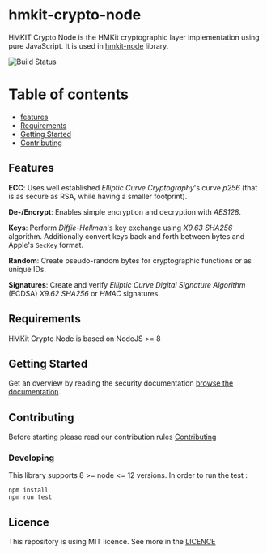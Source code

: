 # hmkit-crypto-node
HMKIT Crypto Node is the HMKit cryptographic layer implementation using pure JavaScript. It is used in [hmkit-node](https://github.com/highmobility/hmkit-node) library.



![Build Status](https://github.com/highmobility/hmkit-crypto-node/workflows/Node%20CI/badge.svg)



# Table of contents
* [features](#features)
* [Requirements](#requirements)
* [Getting Started](#getting-started)
* [Contributing](#contributing)


## Features

**ECC**: Uses well established *Elliptic Curve Cryptography*'s curve *p256* (that is as secure as RSA, while having a smaller footprint).

**De-/Encrypt**: Enables simple encryption and decryption with *AES128*.

**Keys**: Perform *Diffie-Hellman*'s key exchange using *X9.63 SHA256* algorithm. Additionally
convert keys back and forth between bytes and Apple's `SecKey` format.

**Random**: Create pseudo-random bytes for cryptographic functions or as unique IDs.

**Signatures**: Create and verify *Elliptic Curve Digital Signature Algorithm* (ECDSA) *X9.62 SHA256* or *HMAC* signatures.


## Requirements

HMKit Crypto Node is based on NodeJS >= 8

## Getting Started

Get an overview by reading the security documentation [browse the documentation](https://high-mobility.com/learn/documentation/security/overview/).

## Contributing

Before starting please read our contribution rules [Contributing](CONTRIBUTE.md)

### Developing

This library supports 8 >= node <= 12 versions. In order to run the test :

```
npm install
npm run test
```

## Licence
This repository is using MIT licence. See more in the [LICENCE](LICENCE.md)
